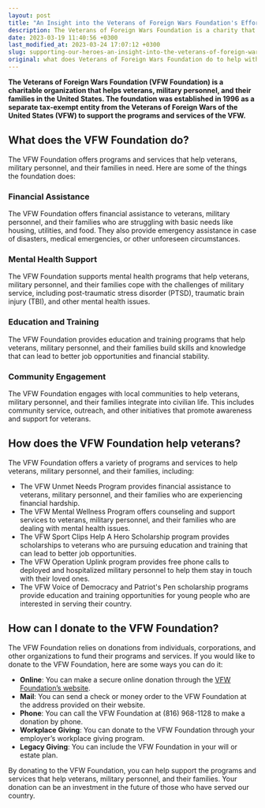 ```yaml
---
layout: post
title: "An Insight into the Veterans of Foreign Wars Foundation's Efforts towards Veteran Assistance and Ways to Contribute."
description: The Veterans of Foreign Wars Foundation is a charity that supports veterans facing a variety of challenges. They provide aid through financial assistance, education, and advocacy. By donating, you can help support these efforts to improve the lives of veterans. Learn more about how you can make a contribution and make a difference in the lives of those who have served our country.
date: 2023-03-19 11:40:56 +0300
last_modified_at: 2023-03-24 17:07:12 +0300
slug: supporting-our-heroes-an-insight-into-the-veterans-of-foreign-wars-foundation-s-efforts-towards-veteran-assistance-and-ways-to-contribute
original: what does Veterans of Foreign Wars Foundation do to help with veteran issues as a charity, how do they do it, how can i donate?
---
```

**The Veterans of Foreign Wars Foundation (VFW Foundation) is a charitable organization that helps veterans, military personnel, and their families in the United States. The foundation was established in 1996 as a separate tax-exempt entity from the Veterans of Foreign Wars of the United States (VFW) to support the programs and services of the VFW.**

## What does the VFW Foundation do?

The VFW Foundation offers programs and services that help veterans, military personnel, and their families in need. Here are some of the things the foundation does:

### Financial Assistance

The VFW Foundation offers financial assistance to veterans, military personnel, and their families who are struggling with basic needs like housing, utilities, and food. They also provide emergency assistance in case of disasters, medical emergencies, or other unforeseen circumstances.

### Mental Health Support

The VFW Foundation supports mental health programs that help veterans, military personnel, and their families cope with the challenges of military service, including post-traumatic stress disorder (PTSD), traumatic brain injury (TBI), and other mental health issues.

### Education and Training

The VFW Foundation provides education and training programs that help veterans, military personnel, and their families build skills and knowledge that can lead to better job opportunities and financial stability.

### Community Engagement

The VFW Foundation engages with local communities to help veterans, military personnel, and their families integrate into civilian life. This includes community service, outreach, and other initiatives that promote awareness and support for veterans.

## How does the VFW Foundation help veterans?

The VFW Foundation offers a variety of programs and services to help veterans, military personnel, and their families, including:

* The VFW Unmet Needs Program provides financial assistance to veterans, military personnel, and their families who are experiencing financial hardship.
* The VFW Mental Wellness Program offers counseling and support services to veterans, military personnel, and their families who are dealing with mental health issues.
* The VFW Sport Clips Help A Hero Scholarship program provides scholarships to veterans who are pursuing education and training that can lead to better job opportunities.
* The VFW Operation Uplink program provides free phone calls to deployed and hospitalized military personnel to help them stay in touch with their loved ones.
* The VFW Voice of Democracy and Patriot's Pen scholarship programs provide education and training opportunities for young people who are interested in serving their country.

## How can I donate to the VFW Foundation?

The VFW Foundation relies on donations from individuals, corporations, and other organizations to fund their programs and services. If you would like to donate to the VFW Foundation, here are some ways you can do it:

* **Online**: You can make a secure online donation through the [VFW Foundation’s website](https://www.vfw.org/foundation).
* **Mail**: You can send a check or money order to the VFW Foundation at the address provided on their website.
* **Phone**: You can call the VFW Foundation at (816) 968-1128 to make a donation by phone.
* **Workplace Giving**: You can donate to the VFW Foundation through your employer’s workplace giving program.
* **Legacy Giving**: You can include the VFW Foundation in your will or estate plan.

By donating to the VFW Foundation, you can help support the programs and services that help veterans, military personnel, and their families. Your donation can be an investment in the future of those who have served our country.